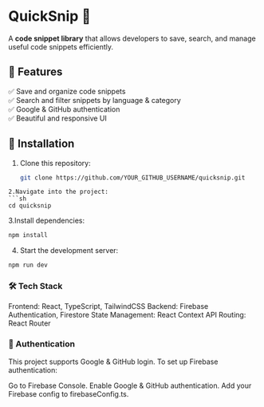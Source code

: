 # QuickSnip 🚀

A **code snippet library** that allows developers to save, search, and manage useful code snippets efficiently.

## 🌟 Features

✅ Save and organize code snippets  
✅ Search and filter snippets by language & category  
✅ Google & GitHub authentication  
✅ Beautiful and responsive UI  

## 🚀 Installation

1. Clone this repository:
   ```sh
   git clone https://github.com/YOUR_GITHUB_USERNAME/quicksnip.git
```
2.Navigate into the project:
```sh
cd quicksnip
```
3.Install dependencies:
```sh
npm install
```
4. Start the development server:
```sh
npm run dev
```

### 🛠 Tech Stack
Frontend: React, TypeScript, TailwindCSS
Backend: Firebase Authentication, Firestore
State Management: React Context API
Routing: React Router

### 👤 Authentication
This project supports Google & GitHub login.
To set up Firebase authentication:

Go to Firebase Console.
Enable Google & GitHub authentication.
Add your Firebase config to firebaseConfig.ts.

